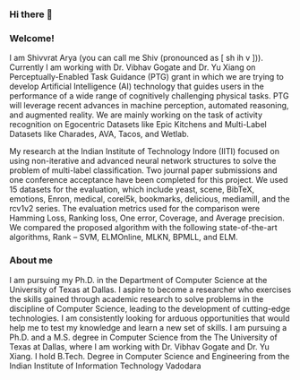 ### Hi there 👋

### Welcome!

I am Shivvrat Arya (you can call me Shiv (pronounced as [ sh ih v ])). Currently I am working with  Dr. Vibhav Gogate and  Dr. Yu Xiang on Perceptually-Enabled Task Guidance (PTG) grant in which we are trying to develop Artificial Intelligence (AI) technology that guides users in the
performance of a wide range of cognitively challenging physical tasks. PTG will leverage recent advances in machine perception,
automated reasoning, and augmented reality. We are mainly working on the task of activity recognition on Egocentric Datasets like Epic Kitchens and Multi-Label Datasets like Charades, AVA, Tacos, and Wetlab.

My research at the Indian Institute of Technology Indore (IITI) focused on using non-iterative and advanced neural network structures to solve the problem of multi-label classification. Two journal paper submissions and one conference acceptance have been completed for this project. We used 15 datasets for the evaluation, which include yeast, scene, BibTeX, emotions, Enron, medical, corel5k, bookmarks, delicious, mediamill, and the rcv1v2 series.
The evaluation metrics used for the comparison were Hamming Loss, Ranking loss, One error, Coverage, and Average precision. We compared the proposed algorithm with the following state-of-the-art algorithms, Rank – SVM, ELMOnline, MLKN, BPMLL, and ELM.

### About me

I am pursuing my Ph.D. in the Department of Computer Science at the University of Texas at Dallas. I aspire to become a researcher who exercises the skills gained through academic research to solve problems in the discipline of Computer Science, leading to the development of cutting-edge technologies. I am consistently looking for arduous opportunities that would help me to test my knowledge and learn a new set of skills.
I am pursuing a Ph.D. and a M.S. degree in Computer Science from the The University of Texas at Dallas, where I am working with Dr. Vibhav Gogate  and  Dr. Yu Xiang.
I hold B.Tech. Degree in Computer Science and Engineering from the Indian Institute of Information Technology Vadodara

<!--
**Shivvrat/Shivvrat** is a ✨ _special_ ✨ repository because its `README.md` (this file) appears on your GitHub profile.

Here are some ideas to get you started:

- 🔭 I’m currently working on ...
- 🌱 I’m currently learning ...
- 👯 I’m looking to collaborate on ...
- 🤔 I’m looking for help with ...
- 💬 Ask me about ...
- 📫 How to reach me: ...
- 😄 Pronouns: ...
- ⚡ Fun fact: ...
-->
